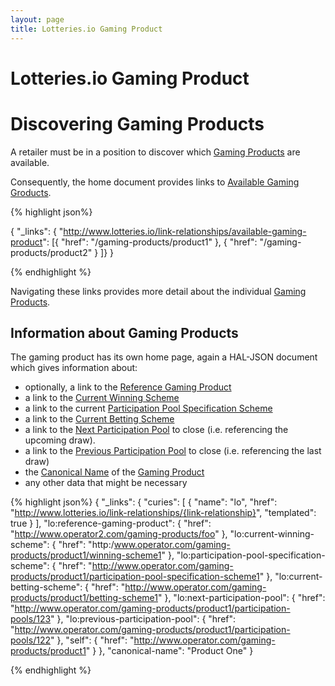 ```yaml
---
layout: page
title: Lotteries.io Gaming Product
---
```


# Lotteries.io Gaming Product

# Discovering Gaming Products

A retailer must be in a position to discover which [Gaming Products](../concepts/gaming-product) are available.

Consequently, the home document provides links to [Available Gaming Groducts](../link-relationships/available-gaming-product).

{% highlight json%}

{
	"_links": {
		"http://www.lotteries.io/link-relationships/available-gaming-product": [{
				"href": "/gaming-products/product1"
			}, {
				"href": "/gaming-products/product2"
			}
		]}
}

{% endhighlight %}

Navigating these links provides more detail about the individual [Gaming Products](../concepts/gaming-product).

## Information about Gaming Products

The gaming product has its own home page, again a HAL-JSON document which gives information about:

* optionally, a link to the [Reference Gaming Product](../link-relationships/reference-gaming-product)
* a link to the [Current Winning Scheme](../link-relationships/current-winning-scheme)
* a link to the current [Participation Pool Specification Scheme](../link-relationships/participation-pool-specification-scheme)
* a link to the [Current Betting Scheme](../link-relationships/current-betting-scheme)
* a link to the [Next Participation Pool](../link-relationships/next-participation-pool) to close (i.e. referencing the upcoming draw).
* a link to the [Previous Participation Pool](../link-relationships/previous-participation-pool) to close (i.e. referencing the last draw)
* the [Canonical Name](../properties/canonical-name) of the [Gaming Product](../concepts/gaming-product)
* any other data that might be necessary

{% highlight json%}
{
	"_links": {
	  "curies": [
	    {
	      "name": "lo",
	      "href": "http://www.lotteries.io/link-relationships/{link-relationship}",
		  "templated": true
	    }
	  ],
	  "lo:reference-gaming-product": {
        "href": "http://www.operator2.com/gaming-products/foo"
	  },
      "lo:current-winning-scheme": {
		"href": "http:/www.operator.com/gaming-products/product1/winning-scheme1"
      },
      "lo:participation-pool-specification-scheme": {
        "href": "http://www.operator.com/gaming-products/product1/participation-pool-specification-scheme1"
	  },
      "lo:current-betting-scheme": {
		"href": "http://www.operator.com/gaming-products/product1/betting-scheme1"
      },
      "lo:next-participation-pool": {
		"href": "http://www.operator.com/gaming-products/product1/participation-pools/123"
      },
	  "lo:previous-participation-pool": {
		"href": "http://www.operator.com/gaming-products/product1/participation-pools/122"
      },
	  "self": {
		"href": "http://www.operator.com/gaming-products/product1"
	  }
   },
   "canonical-name": "Product One"
}

{% endhighlight %}

